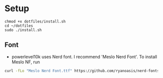 # Setup

```
chmod +x dotfiles/install.sh
cd ~/dotfiles
sudo ./install.sh
```

## Font

* powerlevel10k uses Nerd font. I recommend 'Meslo Nerd Font'. To install Meslo NF, run

``` bash
curl -fLo "Meslo Nerd Font.ttf" https://github.com/ryanoasis/nerd-fonts/raw/master/patched-fonts/Meslo/M/Regular/complete/Meslo%20LG%20M%20Regular%20Nerd%20Font%20Complete.ttf
```
